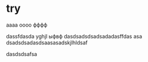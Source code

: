 # try
aaaa
oooo
фффф

dassfdasda
yghjl
ыфвф
dasdsadsdsadsadadasffdas
asa
dsadsdsadasdsaasasadskjlhldsaf

dasdsdsafsa
